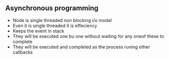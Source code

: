 ## Asynchronous programming
 - Node is single threaded non blocking i/o model
 - Even it is single threaded it is effeciency
 - Keeps the event in stack
 - They will be executed one bu one without waiting for any oneof these to complete
 - They will be executed and completed as the process runing other callbacks